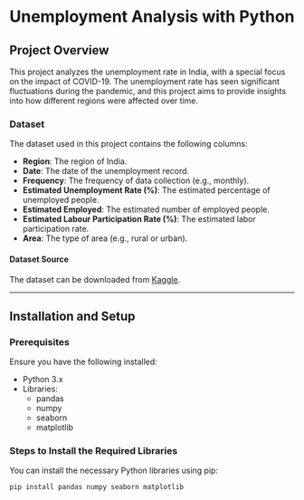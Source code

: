 # Unemployment Analysis with Python

## Project Overview
This project analyzes the unemployment rate in India, with a special focus on the impact of COVID-19. The unemployment rate has seen significant fluctuations during the pandemic, and this project aims to provide insights into how different regions were affected over time.

### Dataset
The dataset used in this project contains the following columns:
- **Region**: The region of India.
- **Date**: The date of the unemployment record.
- **Frequency**: The frequency of data collection (e.g., monthly).
- **Estimated Unemployment Rate (%)**: The estimated percentage of unemployed people.
- **Estimated Employed**: The estimated number of employed people.
- **Estimated Labour Participation Rate (%)**: The estimated labor participation rate.
- **Area**: The type of area (e.g., rural or urban).

#### Dataset Source
The dataset can be downloaded from [Kaggle](https://www.kaggle.com/datasets/gokulrajkmv/unemployment-in-india).

---

## Installation and Setup

### Prerequisites
Ensure you have the following installed:
- Python 3.x
- Libraries:
  - pandas
  - numpy
  - seaborn
  - matplotlib

### Steps to Install the Required Libraries
You can install the necessary Python libraries using pip:

```bash
pip install pandas numpy seaborn matplotlib
